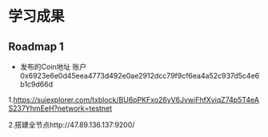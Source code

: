 # 学习成果

## Roadmap 1
- 发布的Coin地址 账户0x6923e6e0d45eea4773d492e0ae2912dcc79f9cf6ea4a52c937d5c4e6b1c9d66d

1.https://suiexplorer.com/txblock/BU6pPKFxo26yV6JvwiFhfXviqZ74p5T4eAS237YhmEeH?network=testnet

2.搭建全节点http://47.89.136.137:9200/